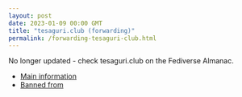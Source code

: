 ```yaml
---
layout: post
date: 2023-01-09 00:00 GMT
title: "tesaguri.club (forwarding)"
permalink: /forwarding-tesaguri-club.html
---
```


No longer updated - check tesaguri.club on the Fediverse Almanac.

* [Main information](https://www.fediversealmanac.com/api/v1/instances/tesaguri.club)
* [Banned from](https://www.fediversealmanac.com/api/v1/instances/tesaguri.club/banned_from)

